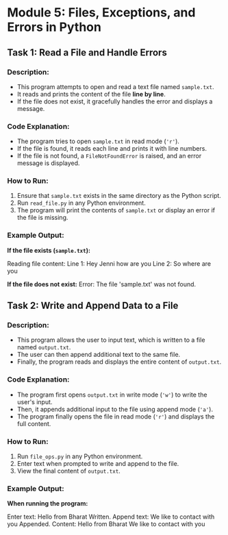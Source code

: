# Module 5: Files, Exceptions, and Errors in Python


## Task 1: Read a File and Handle Errors
### Description:
- This program attempts to open and read a text file named `sample.txt`.
- It reads and prints the content of the file **line by line**.
- If the file does not exist, it gracefully handles the error and displays a message.

### Code Explanation:
- The program tries to open `sample.txt` in read mode (`'r'`).
- If the file is found, it reads each line and prints it with line numbers.
- If the file is not found, a `FileNotFoundError` is raised, and an error message is displayed.

### How to Run:
1. Ensure that `sample.txt` exists in the same directory as the Python script.
2. Run `read_file.py` in any Python environment.
3. The program will print the contents of `sample.txt` or display an error if the file is missing.

### Example Output:
**If the file exists (`sample.txt`):**

Reading file content: Line 1: Hey Jenni how are you Line 2: So where are you

**If the file does not exist:**
Error: The file 'sample.txt' was not found.



## Task 2: Write and Append Data to a File
### Description:
- This program allows the user to input text, which is written to a file named `output.txt`.
- The user can then append additional text to the same file.
- Finally, the program reads and displays the entire content of `output.txt`.

### Code Explanation:
- The program first opens `output.txt` in write mode (`'w'`) to write the user's input.
- Then, it appends additional input to the file using append mode (`'a'`).
- The program finally opens the file in read mode (`'r'`) and displays the full content.

### How to Run:
1. Run `file_ops.py` in any Python environment.
2. Enter text when prompted to write and append to the file.
3. View the final content of `output.txt`.

### Example Output:
**When running the program:**

Enter text: Hello from Bharat Written. Append text: We like to contact with you Appended.
Content: Hello from Bharat We like to contact with you

